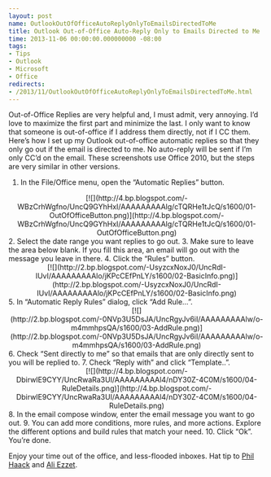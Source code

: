 ```yaml
---
layout: post
name: OutlookOutOfOfficeAutoReplyOnlyToEmailsDirectedToMe
title: Outlook Out-of-Office Auto-Reply Only to Emails Directed to Me
time: 2013-11-06 00:00:00.000000000 -08:00
tags:
- Tips
- Outlook
- Microsoft
- Office
redirects:
- /2013/11/OutlookOutOfOfficeAutoReplyOnlyToEmailsDirectedToMe.html
---
```

Out-of-Office Replies are very helpful and, I must admit, very annoying. I’d love to maximize the first part and minimize the last. I only want to know that someone is out-of-office if I address them directly, not if I CC them.
Here’s how I set up my Outlook out-of-office automatic replies so that they only go out if the email is directed to me. No auto-reply will be sent if I’m only CC’d on the email.
These screenshots use Office 2010, but the steps are very similar in other versions.

1.  In the File/Office menu, open the “Automatic Replies” button.
<div class="separator" style="clear: both; text-align: center;">[![](http://4.bp.blogspot.com/-WBzCrhWgfno/UncQ9GYhHxI/AAAAAAAAAlg/cTQRHe1tJcQ/s1600/01-OutOfOfficeButton.png)](http://4.bp.blogspot.com/-WBzCrhWgfno/UncQ9GYhHxI/AAAAAAAAAlg/cTQRHe1tJcQ/s1600/01-OutOfOfficeButton.png)</div>2.  Select the date range you want replies to go out.
3.  Make sure to leave the area below blank. If you fill this area, an email will go out with the message you leave in there.
4.  Click the “Rules” button.
<div class="separator" style="clear: both; text-align: center;">[![](http://2.bp.blogspot.com/-UsyzcxNoxJ0/UncRdI-IUvI/AAAAAAAAAlo/jKPcCEfPnLY/s1600/02-BasicInfo.png)](http://2.bp.blogspot.com/-UsyzcxNoxJ0/UncRdI-IUvI/AAAAAAAAAlo/jKPcCEfPnLY/s1600/02-BasicInfo.png)</div>5.  In “Automatic Reply Rules” dialog, click “Add Rule…”.
<div class="separator" style="clear: both; text-align: center;">[![](http://2.bp.blogspot.com/-0NVp3U5DsJA/UncRgyJv6iI/AAAAAAAAAlw/o-m4mmhpsQA/s1600/03-AddRule.png)](http://2.bp.blogspot.com/-0NVp3U5DsJA/UncRgyJv6iI/AAAAAAAAAlw/o-m4mmhpsQA/s1600/03-AddRule.png)</div>6.  Check “Sent directly to me” so that emails that are only directly sent to you will be replied to.
7.  Check “Reply with” and click “Template..”.
<div class="separator" style="clear: both; text-align: center;">[![](http://4.bp.blogspot.com/-DbirwIE9CYY/UncRwaRa3UI/AAAAAAAAAl4/nDY30Z-4C0M/s1600/04-RuleDetails.png)](http://4.bp.blogspot.com/-DbirwIE9CYY/UncRwaRa3UI/AAAAAAAAAl4/nDY30Z-4C0M/s1600/04-RuleDetails.png)</div>8.  In the email compose window, enter the email message you want to go out.
9.  You can add more conditions, more rules, and more actions. Explore the different options and build rules that match your need.
10.  Click “Ok”. You’re done.

Enjoy your time out of the office, and less-flooded inboxes.
Hat tip to [Phil Haack](http://haacked.com/archive/2013/08/28/the-two-email-rule-for-out-of-office-replies.aspx) and [Ali Ezzet](http://www.parisc-linux.org/mailing-lists/outlookooo.html).